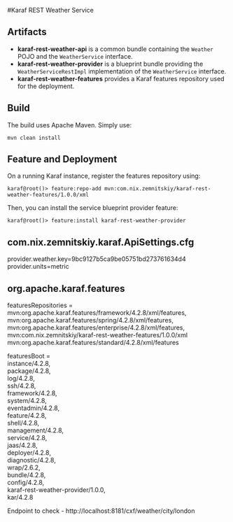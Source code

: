 #Karaf REST Weather Service

## Artifacts

* **karaf-rest-weather-api** is a common bundle containing the `Weather` POJO and the `WeatherService` interface.   
* **karaf-rest-weather-provider** is a blueprint bundle providing the `WeatherServiceRestImpl` implementation of the `WeatherService` interface.
* **karaf-rest-weather-features** provides a Karaf features repository used for the deployment.

## Build

The build uses Apache Maven. Simply use:

```
mvn clean install
```

## Feature and Deployment

On a running Karaf instance, register the features repository using:

```
karaf@root()> feature:repo-add mvn:com.nix.zemnitskiy/karaf-rest-weather-features/1.0.0/xml
```

Then, you can install the service blueprint provider feature:

```
karaf@root()> feature:install karaf-rest-weather-provider
```


## com.nix.zemnitskiy.karaf.ApiSettings.cfg 

 provider.weather.key=9bc9127b5ca9be05751bd273761634d4
 provider.units=metric

## org.apache.karaf.features

featuresRepositories = \
    mvn:org.apache.karaf.features/framework/4.2.8/xml/features, \
    mvn:org.apache.karaf.features/spring/4.2.8/xml/features, \
    mvn:org.apache.karaf.features/enterprise/4.2.8/xml/features, \
    mvn:com.nix.zemnitskiy/karaf-rest-weather-features/1.0.0/xml
    mvn:org.apache.karaf.features/standard/4.2.8/xml/features

featuresBoot = \
    instance/4.2.8, \
    package/4.2.8, \
    log/4.2.8, \
    ssh/4.2.8, \
    framework/4.2.8, \
    system/4.2.8, \
    eventadmin/4.2.8, \
    feature/4.2.8, \
    shell/4.2.8, \
    management/4.2.8, \
    service/4.2.8, \
    jaas/4.2.8, \
    deployer/4.2.8, \
    diagnostic/4.2.8, \
    wrap/2.6.2, \
    bundle/4.2.8, \
    config/4.2.8, \
    karaf-rest-weather-provider/1.0.0, \
    kar/4.2.8

Endpoint to check - http://localhost:8181/cxf/weather/city/london
<!-- <bundle>mvn:org.apache.commons/commons-math3/3.6.1</bundle>-->